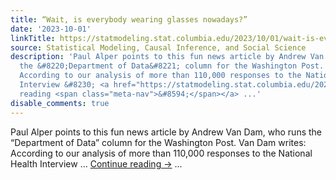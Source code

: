 ```yaml
---
title: “Wait, is everybody wearing glasses nowadays?”
date: '2023-10-01'
linkTitle: https://statmodeling.stat.columbia.edu/2023/10/01/wait-is-everybody-wearing-glasses-nowadays/
source: Statistical Modeling, Causal Inference, and Social Science
description: 'Paul Alper points to this fun news article by Andrew Van Dam, who runs
  the &#8220;Department of Data&#8221; column for the Washington Post. Van Dam writes:
  According to our analysis of more than 110,000 responses to the National Health
  Interview &#8230; <a href="https://statmodeling.stat.columbia.edu/2023/10/01/wait-is-everybody-wearing-glasses-nowadays/">Continue
  reading <span class="meta-nav">&#8594;</span></a> ...'
disable_comments: true
---
```

Paul Alper points to this fun news article by Andrew Van Dam, who runs the &#8220;Department of Data&#8221; column for the Washington Post. Van Dam writes: According to our analysis of more than 110,000 responses to the National Health Interview &#8230; <a href="https://statmodeling.stat.columbia.edu/2023/10/01/wait-is-everybody-wearing-glasses-nowadays/">Continue reading <span class="meta-nav">&#8594;</span></a> ...